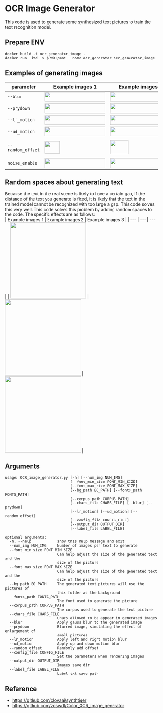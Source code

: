 # OCR Image Generator
This code is used to generate some synthesized text pictures to train the text recognition model.

## Prepare ENV

```
docker build -t ocr_generator_image .
docker run -itd -v $PWD:/mnt --name ocr_generator ocr_generator_image
```

## Examples of generating images

| parameter  |    Example images 1    |      Example images 2 |        Example images 3 |
| ---         |     ---      |          --- |           --- |
| `--blur `| <img src="./demo_image/img_3_blur.jpg" width="200" height="32" >    |   <img src="./demo_image/img_3_blur2.jpg" width="200" height="32">    |  <img src="./demo_image/img_3_blur46.jpg" width="200" height="32">   |
| `--prydown`| <img src="./demo_image/mi1.jpg" width="200" height="32">      |    <img src="./demo_image/mi2.jpg" width="200" height="32">    |   <img src="./demo_image/mi3.jpg" width="200" height="32">  
| `--lr_motion`| <img src="./demo_image/lf1.jpg" width="200" height="32">  |   <img src="./demo_image/lf2.jpg" width="200" height="32">   |  <img src="./demo_image/lf4.jpg" width="200" height="32"> 
| `--ud_motion`| <img src="./demo_image/img_3_up2.jpg" width="200" height="32">      |    <img src="./demo_image/img_3_up5.jpg" width="200" height="32">    |   <img src="./demo_image/img_3_up22.jpg" width="200" height="32">    |
|`--random_offset` | <img src="./demo_image/rd1.jpg" width="50" height="40">    |   <img src="./demo_image/rd2.jpg" width="60" height="45">    |  <img src="./demo_image/rd3.jpg" width="160" height="60">  
|`noise_enable` | <img src="./demo_image/n1.jpg" width="200" height="32">    |   <img src="./demo_image/n2.jpg" width="200" height="32">    |  <img src="./demo_image/n3.jpg" width="200" height="32">  

## Random spaces about generating text
Because the text in the real scene is likely to have a certain gap, if the distance of the text you generate is fixed,
it is likely that the text in the trained model cannot be recognized with too large a gap. This code solves this very well.
This code solves this problem by adding random spaces to the code. The specific effects are as follows:<br>
|   Example images 1    |      Example images 2 |        Example images 3 |
| ---      |          --- |           --- |
| <img src="./demo_image/img_3_space15.jpg" width="250">    |   <img src="./demo_image/img_3_space57.jpg" width="250">    |  <img src="./demo_image/img_3_space79.jpg" width="250">   |

## Arguments

```
usage: OCR_image_generator.py [-h] [--num_img NUM_IMG]
                              [--font_min_size FONT_MIN_SIZE]
                              [--font_max_size FONT_MAX_SIZE]
                              [--bg_path BG_PATH] [--fonts_path FONTS_PATH]
                              [--corpus_path CORPUS_PATH]
                              [--chars_file CHARS_FILE] [--blur] [--prydown]
                              [--lr_motion] [--ud_motion] [--random_offset]
                              [--config_file CONFIG_FILE]
                              [--output_dir OUTPUT_DIR]
                              [--label_file LABEL_FILE]

optional arguments:
  -h, --help            show this help message and exit
  --num_img NUM_IMG     Number of images per text to generate
  --font_min_size FONT_MIN_SIZE
                        Can help adjust the size of the generated text and the
                        size of the picture
  --font_max_size FONT_MAX_SIZE
                        Can help adjust the size of the generated text and the
                        size of the picture
  --bg_path BG_PATH     The generated text pictures will use the pictures of
                        this folder as the background
  --fonts_path FONTS_PATH
                        The font used to generate the picture
  --corpus_path CORPUS_PATH
                        The corpus used to generate the text picture
  --chars_file CHARS_FILE
                        Chars allowed to be appear in generated images
  --blur                Apply gauss blur to the generated image
  --prydown             Blurred image, simulating the effect of enlargement of
                        small pictures
  --lr_motion           Apply left and right motion blur
  --ud_motion           Apply up and down motion blur
  --random_offset       Randomly add offset
  --config_file CONFIG_FILE
                        Set the parameters when rendering images
  --output_dir OUTPUT_DIR
                        Images save dir
  --label_file LABEL_FILE
                        Label txt save path
```

## Reference
- https://github.com/clovaai/synthtiger
- https://github.com/zcswdt/Color_OCR_image_generator
